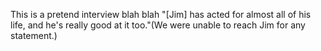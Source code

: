 This is a pretend interview blah blah
"[Jim] has acted for almost all of his life, and he's really good at it too."(We were unable to reach Jim for any statement.)
 